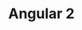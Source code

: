 ---
title: Angular 2
description: JavaScript-based open-source front-end web application framework
redirect_to:
  - /language-and-frameworks/angular2/introduction.html
---